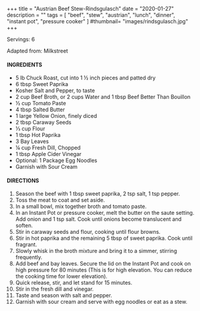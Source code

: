 +++
title = "Austrian Beef Stew-Rindsgulasch"
date = "2020-01-27"
description = ""
tags = [
	"beef",
    "stew",
    "austrian",
    "lunch",
    "dinner",
    "instant pot",
    "pressure cooker"
]
#thumbnail= "images/rindsgulasch.jpg"
+++

Servings: 6<!--more-->

Adapted from: Milkstreet

#### INGREDIENTS 

* 5 lb Chuck Roast, cut into 1 ½ inch pieces and patted dry 
* 6 tbsp Sweet Paprika 
* Kosher Salt and Pepper, to taste 
* 2 cup Beef Broth, or 2 cups Water and 1 tbsp Beef Better Than Bouillon 
* ½ cup Tomato Paste 
* 4 tbsp Salted Butter
* 1 large Yellow Onion, finely diced 
* 2 tbsp Caraway Seeds 
* ⅓ cup Flour 
* 1 tbsp Hot Paprika 
* 3 Bay Leaves 
* ¼ cup Fresh Dill, Chopped 
* 1 tbsp Apple Cider Vinegar 
* Optional: 1 Package Egg Noodles 
* Garnish with Sour Cream  

#### DIRECTIONS 

1. Season the beef with 1 tbsp sweet paprika, 2 tsp salt, 1 tsp pepper. 
2. Toss the meat to coat and set aside. 
3. In a small bowl, mix together broth and tomato paste. 
4. In an Instant Pot or pressure cooker, melt the butter on the saute setting. Add onion and 1 tsp salt. Cook until onions become translucent and soften. 
5. Stir in caraway seeds and flour, cooking until flour browns. 
6. Stir in hot paprika and the remaining 5 tbsp of sweet paprika. Cook until fragrant. 
7. Slowly whisk in the broth mixture and bring it to a simmer, stirring frequently. 
8. Add beef and bay leaves. Secure the lid on the Instant Pot and cook on high pressure for 80 minutes (This is for high elevation. You can reduce the cooking time for lower elevation).  
9. Quick release, stir, and let stand for 15 minutes. 
10. Stir in the fresh dill and vinegar. 
11. Taste and season with salt and pepper. 
12. Garnish with sour cream and serve with egg noodles or eat as a stew. 

